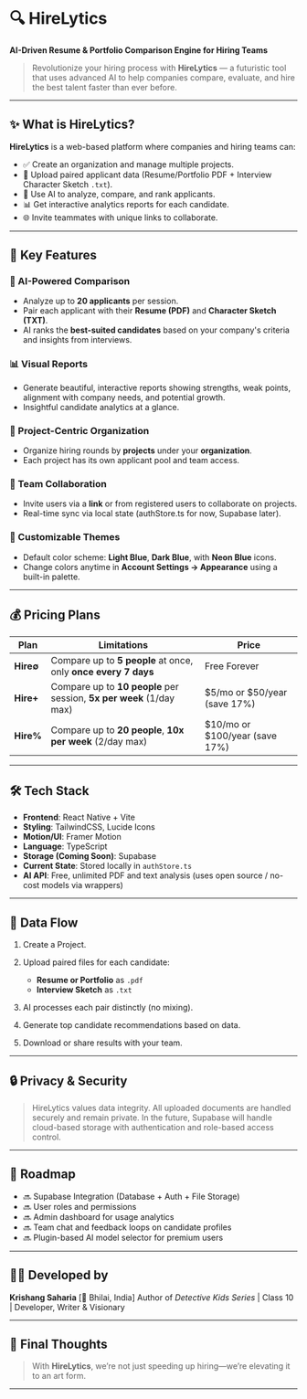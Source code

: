 # 🔍 HireLytics

**AI-Driven Resume & Portfolio Comparison Engine for Hiring Teams**

> Revolutionize your hiring process with **HireLytics** — a futuristic tool that uses advanced AI to help companies compare, evaluate, and hire the best talent faster than ever before.

---

## ✨ What is HireLytics?

**HireLytics** is a web-based platform where companies and hiring teams can:

* ✅ Create an organization and manage multiple projects.
* 📄 Upload paired applicant data (Resume/Portfolio PDF + Interview Character Sketch `.txt`).
* 🤖 Use AI to analyze, compare, and rank applicants.
* 📊 Get interactive analytics reports for each candidate.
* 🌐 Invite teammates with unique links to collaborate.

---

## 🎯 Key Features

### 🧠 AI-Powered Comparison

* Analyze up to **20 applicants** per session.
* Pair each applicant with their **Resume (PDF)** and **Character Sketch (TXT)**.
* AI ranks the **best-suited candidates** based on your company's criteria and insights from interviews.

### 📊 Visual Reports

* Generate beautiful, interactive reports showing strengths, weak points, alignment with company needs, and potential growth.
* Insightful candidate analytics at a glance.

### 🏢 Project-Centric Organization

* Organize hiring rounds by **projects** under your **organization**.
* Each project has its own applicant pool and team access.

### 🤝 Team Collaboration

* Invite users via a **link** or from registered users to collaborate on projects.
* Real-time sync via local state (authStore.ts for now, Supabase later).

### 🎨 Customizable Themes

* Default color scheme: **Light Blue**, **Dark Blue**, with **Neon Blue** icons.
* Change colors anytime in **Account Settings → Appearance** using a built-in palette.

---

## 💰 Pricing Plans

| Plan      | Limitations                                                          | Price                            |
| --------- | -------------------------------------------------------------------- | -------------------------------- |
| **Hire∅** | Compare up to **5 people** at once, only **once every 7 days**       | Free Forever                     |
| **Hire+** | Compare up to **10 people** per session, **5x per week** (1/day max) | \$5/mo or \$50/year (save 17%)   |
| **Hire%** | Compare up to **20 people**, **10x per week** (2/day max)            | \$10/mo or \$100/year (save 17%) |

---

## 🛠 Tech Stack

* **Frontend**: React Native + Vite
* **Styling**: TailwindCSS, Lucide Icons
* **Motion/UI**: Framer Motion
* **Language**: TypeScript
* **Storage (Coming Soon)**: Supabase
* **Current State**: Stored locally in `authStore.ts`
* **AI API**: Free, unlimited PDF and text analysis (uses open source / no-cost models via wrappers)

---

## 📂 Data Flow

1. Create a Project.
2. Upload paired files for each candidate:

   * **Resume or Portfolio** as `.pdf`
   * **Interview Sketch** as `.txt`
3. AI processes each pair distinctly (no mixing).
4. Generate top candidate recommendations based on data.
5. Download or share results with your team.

---

## 🔒 Privacy & Security

> HireLytics values data integrity. All uploaded documents are handled securely and remain private. In the future, Supabase will handle cloud-based storage with authentication and role-based access control.

---

## 🚀 Roadmap

* 🔜 Supabase Integration (Database + Auth + File Storage)
* 🔜 User roles and permissions
* 🔜 Admin dashboard for usage analytics
* 🔜 Team chat and feedback loops on candidate profiles
* 🔜 Plugin-based AI model selector for premium users

---

## 🧑‍🎨 Developed by

**Krishang Saharia**
\[📍 Bhilai, India]
Author of *Detective Kids Series* | Class 10 | Developer, Writer & Visionary

---

## 📌 Final Thoughts

> With **HireLytics**, we’re not just speeding up hiring—we’re elevating it to an art form.

---

